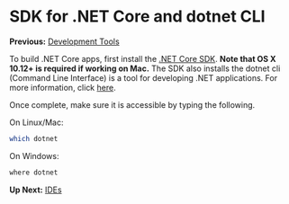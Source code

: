 # SDK for .NET Core and dotnet CLI

**Previous:** [Development Tools](/workshop/#development-tools)

To build .NET Core apps, first install the [.NET Core SDK](https://www.microsoft.com/net/download). **Note that OS X 10.12+ is required if working on Mac.** The SDK also installs the dotnet cli (Command Line Interface) is a tool for developing .NET applications. For more information, click [here](https://docs.microsoft.com/en-us/dotnet/core/tools/?tabs=netcore2x).


Once complete, make sure it is accessible by typing the following.

On Linux/Mac:
```bash
which dotnet
```

On Windows:
```bash
where dotnet
```

**Up Next:** [IDEs](../ides)
